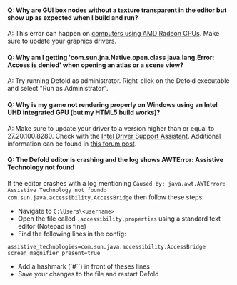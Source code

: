 #### Q: Why are GUI box nodes without a texture transparent in the editor but show up as expected when I build and run?

A: This error can happen on [computers using AMD Radeon GPUs](https://github.com/defold/editor2-issues/issues/2723). Make sure to update your graphics drivers.

#### Q: Why am I getting 'com.sun.jna.Native.open.class java.lang.Error: Access is denied' when opening an atlas or a scene view?

A: Try running Defold as administrator. Right-click on the Defold executable and select "Run as Administrator".

#### Q: Why is my game not rendering properly on Windows using an Intel UHD integrated GPU (but my HTML5 build works)?

A: Make sure to update your driver to a version higher than or equal to 27.20.100.8280. Check with the [Intel Driver Support Assistant](https://www.intel.com/content/www/us/en/search.html?ws=text#t=Downloads&layout=table&cf:Downloads=%5B%7B%22actualLabel%22%3A%22Graphics%22%2C%22displayLabel%22%3A%22Graphics%22%7D%2C%7B%22actualLabel%22%3A%22Intel%C2%AE%20UHD%20Graphics%20Family%22%2C%22displayLabel%22%3A%22Intel%C2%AE%20UHD%20Graphics%20Family%22%7D%2C%7B%22actualLabel%22%3A%22Intel%C2%AE%20UHD%20Graphics%20630%22%2C%22displayLabel%22%3A%22Intel%C2%AE%20UHD%20Graphics%20630%22%7D%5D). Additional information can be found in [this forum post](https://forum.defold.com/t/sprite-game-object-is-not-rendering/69198/35?u=britzl).

#### Q: The Defold editor is crashing and the log shows AWTError: Assistive Technology not found

If the editor crashes with a log mentioning `Caused by: java.awt.AWTError: Assistive Technology not found: com.sun.java.accessibility.AccessBridge` then follow these steps:

* Navigate to `C:\Users\<username>`
* Open the file called `.accessibility.properties` using a standard text editor (Notepad is fine)
* Find the following lines in the config:

```
assistive_technologies=com.sun.java.accessibility.AccessBridge
screen_magnifier_present=true
```

* Add a hashmark (`#``) in front of theses lines
* Save your changes to the file and restart Defold
